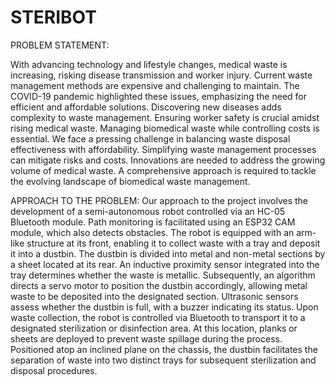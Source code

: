 # STERIBOT
PROBLEM STATEMENT: 

With advancing technology and lifestyle changes, medical waste is increasing, risking disease transmission and worker injury. Current waste management methods are expensive and challenging to maintain. The COVID-19 pandemic highlighted these issues, emphasizing the need for efficient and affordable solutions. Discovering new diseases adds complexity to waste management. Ensuring worker safety is crucial amidst rising medical waste. Managing biomedical waste while controlling costs is essential. We face a pressing challenge in balancing waste disposal effectiveness with affordability. Simplifying waste management processes can mitigate risks and costs. Innovations are needed to address the growing volume of medical waste. A comprehensive approach is required to tackle the evolving landscape of biomedical waste management. 

APPROACH TO THE PROBLEM: 
Our approach to the project involves the development of a semi-autonomous robot controlled via an HC-05 Bluetooth module. Path monitoring is facilitated using an ESP32 CAM module, which also detects obstacles. The robot is equipped with an arm-like structure at its front, enabling it to collect waste with a tray and deposit it into a dustbin. The dustbin is divided into metal and non-metal sections by a sheet located at its rear. An inductive proximity sensor integrated into the tray determines whether the waste is metallic. Subsequently, an algorithm directs a servo motor to position the dustbin accordingly, allowing metal waste to be deposited into the designated section. Ultrasonic sensors assess whether the dustbin is full, with a buzzer indicating its status. Upon waste collection, the robot is controlled via Bluetooth to transport it to a designated sterilization or disinfection area. At this location, planks or sheets are deployed to prevent waste spillage during the process. Positioned atop an inclined plane on the chassis, the dustbin facilitates the separation of waste into two distinct trays for subsequent sterilization and disposal procedures. 
